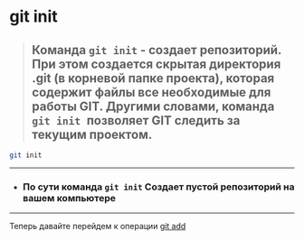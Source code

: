 # git init 
>## Команда ``git init`` - создает репозиторий. При этом создается скрытая директория .git (в корневой папке проекта), которая содержит файлы все необходимые для работы GIT. Другими словами, команда ``git init ``позволяет GIT следить за текущим проектом.
```bash
git init
```
---
- ### По сути команда ``git init``  Создает пустой репозиторий на вашем компьютере
---
Теперь давайте перейдем к операции [git add](add.md)
